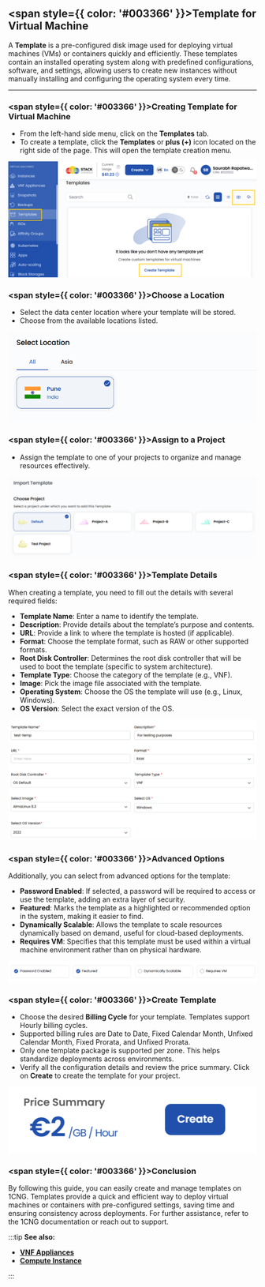 ## <span style={{ color: '#003366' }}>Template for Virtual Machine</span>

A **Template** is a pre-configured disk image used for deploying virtual machines (VMs) or containers quickly and efficiently. These templates contain an installed operating system along with predefined configurations, software, and settings, allowing users to create new instances without manually installing and configuring the operating system every time.

----

### <span style={{ color: '#003366' }}>Creating Template for Virtual Machine</span>

- From the left-hand side menu, click on the **Templates** tab.
- To create a template, click the **Templates** or **plus (+)** icon located on the right side of the page. This will open the template creation menu.

![Templates Page](images/stackconsole-create-temp.png)

### <span style={{ color: '#003366' }}>Choose a Location</span>

- Select the data center location where your template will be stored.
- Choose from the available locations listed.

![Choose Location](images/stackconsole-create-temp-location.png)

### <span style={{ color: '#003366' }}>Assign to a Project</span>

- Assign the template to one of your projects to organize and manage resources effectively.

![Assign to Project](images/stackconsole-create-temp-projects.png)

### <span style={{ color: '#003366' }}>Template Details</span>

When creating a template, you need to fill out the details with several required fields:

- **Template Name**: Enter a name to identify the template.
- **Description**: Provide details about the template’s purpose and contents.
- **URL**: Provide a link to where the template is hosted (if applicable).
- **Format**: Choose the template format, such as RAW or other supported formats.
- **Root Disk Controller**: Determines the root disk controller that will be used to boot the template (specific to system architecture).
- **Template Type**: Choose the category of the template (e.g., VNF).
- **Image**: Pick the image file associated with the template.
- **Operating System**: Choose the OS the template will use (e.g., Linux, Windows).
- **OS Version**: Select the exact version of the OS.

![Template Details](images/stackconsole-create-temp-details.png)

### <span style={{ color: '#003366' }}>Advanced Options</span>

Additionally, you can select from advanced options for the template:

- **Password Enabled**: If selected, a password will be required to access or use the template, adding an extra layer of security.
- **Featured**: Marks the template as a highlighted or recommended option in the system, making it easier to find.
- **Dynamically Scalable**: Allows the template to scale resources dynamically based on demand, useful for cloud-based deployments.
- **Requires VM**: Specifies that this template must be used within a virtual machine environment rather than on physical hardware.

![Advanced Options](images/stackconsole-create-temp-details-features.png)

### <span style={{ color: '#003366' }}>Create Template</span>

- Choose the desired **Billing Cycle** for your template. Templates support Hourly billing cycles.
- Supported billing rules are Date to Date, Fixed Calendar Month, Unfixed Calendar Month, Fixed Prorata, and Unfixed Prorata.
- Only one template package is supported per zone. This helps standardize deployments across environments.
- Verify all the configuration details and review the price summary. Click on **Create** to create the template for your project.

![Advanced Options](images/create.png)

### <span style={{ color: '#003366' }}>Conclusion</span>

By following this guide, you can easily create and manage templates on 1CNG. Templates provide a quick and efficient way to deploy virtual machines or containers with pre-configured settings, saving time and ensuring consistency across deployments. For further assistance, refer to the 1CNG documentation or reach out to support.

:::tip
**See also:**  
- **[VNF Appliances](../VNF%20Appliances//VNF%20Appliances.md)**  
- **[Compute Instance](./../Compute//Compute%20Instance.md)**
<!-- - **[ISOs](./../ISOs/Import%20ISO.md)** -->
:::